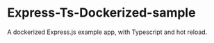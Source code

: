 # Express-Ts-Dockerized-sample
A dockerized Express.js example app, with Typescript and hot reload.
